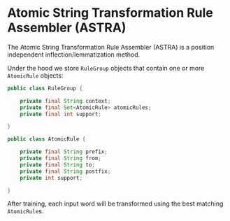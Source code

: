 # Atomic String Transformation Rule Assembler (ASTRA)

The Atomic String Transformation Rule Assembler (ASTRA) is a position independent inflection/lemmatization method.

Under the hood we store `RuleGroup` objects that contain one or more `AtomicRule` objects:

```java
public class RuleGroup {

    private final String context;
    private final Set<AtomicRule> atomicRules;
    private final int support;

}
```

```java
public class AtomicRule {

    private final String prefix;
    private final String from;
    private final String to;
    private final String postfix;
    private int support;

}
```

After training, each input word will be transformed using the best matching `AtomicRule`s.
